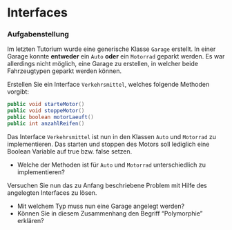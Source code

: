 # Interfaces

### Aufgabenstellung

Im letzten Tutorium wurde eine generische Klasse `Garage` erstellt. In einer Garage konnte __entweder__ ein `Auto` __oder__ ein `Motorrad` geparkt werden. Es war allerdings nicht möglich, eine Garage zu erstellen, in welcher beide Fahrzeugtypen geparkt werden können.

Erstellen Sie ein Interface `Verkehrsmittel`, welches folgende Methoden  vorgibt:

```java
public void starteMotor()
public void stoppeMotor()
public boolean motorLaeuft()
public int anzahlReifen()
```

Das Interface `Verkehrsmittel` ist nun in den Klassen `Auto` und `Motorrad` zu implementieren. Das starten und stoppen des Motors soll lediglich eine Boolean Variable auf true bzw. false setzen.

  * Welche der Methoden ist für `Auto` und `Motorrad` unterschiedlich zu implementieren?

Versuchen Sie nun das zu Anfang beschriebene Problem mit Hilfe des angelegten Interfaces zu lösen.

  * Mit welchem Typ muss nun eine Garage angelegt werden?
  * Können Sie in diesem Zusammenhang den Begriff “Polymorphie” erklären?


